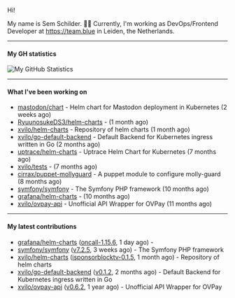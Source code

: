 Hi!

My name is Sem Schilder. 👋🏻 Currently, I'm working as DevOps/Frontend Developer at https://team.blue in Leiden, the Netherlands.

---

#### My GH statistics

![My GitHub Statistics](https://github-readme-stats.vercel.app/api?username=xvilo&show_icons=true&count_private=true&hide_title=true)

---

#### What I've been working on

- [mastodon/chart](https://github.com/mastodon/chart) - Helm chart for Mastodon deployment in Kubernetes (2 weeks ago)
- [RyuunosukeDS3/helm-charts](https://github.com/RyuunosukeDS3/helm-charts) -  (1 month ago)
- [xvilo/helm-charts](https://github.com/xvilo/helm-charts) - Repository of helm charts (1 month ago)
- [xvilo/go-default-backend](https://github.com/xvilo/go-default-backend) - Default Backend for Kubernetes ingress written in Go (2 months ago)
- [uptrace/helm-charts](https://github.com/uptrace/helm-charts) - Uptrace Helm Chart for Kubernetes (7 months ago)
- [xvilo/tests](https://github.com/xvilo/tests) -  (7 months ago)
- [cirrax/puppet-mollyguard](https://github.com/cirrax/puppet-mollyguard) - A puppet module to configure molly-guard (8 months ago)
- [symfony/symfony](https://github.com/symfony/symfony) - The Symfony PHP framework (10 months ago)
- [grafana/helm-charts](https://github.com/grafana/helm-charts) -  (10 months ago)
- [xvilo/ovpay-api](https://github.com/xvilo/ovpay-api) - Unofficial API Wrapper for OVPay (11 months ago)

---

#### My latest contributions

- [grafana/helm-charts](https://github.com/grafana/helm-charts) ([oncall-1.15.6](https://github.com/grafana/helm-charts/releases/tag/oncall-1.15.6), 1 day ago) - 
- [symfony/symfony](https://github.com/symfony/symfony) ([v7.2.5](https://github.com/symfony/symfony/releases/tag/v7.2.5), 3 weeks ago) - The Symfony PHP framework
- [xvilo/helm-charts](https://github.com/xvilo/helm-charts) ([isponsorblocktv-0.1.5](https://github.com/xvilo/helm-charts/releases/tag/isponsorblocktv-0.1.5), 1 month ago) - Repository of helm charts
- [xvilo/go-default-backend](https://github.com/xvilo/go-default-backend) ([v0.1.2](https://github.com/xvilo/go-default-backend/releases/tag/v0.1.2), 2 months ago) - Default Backend for Kubernetes ingress written in Go
- [xvilo/ovpay-api](https://github.com/xvilo/ovpay-api) ([v0.6.2](https://github.com/xvilo/ovpay-api/releases/tag/v0.6.2), 1 year ago) - Unofficial API Wrapper for OVPay
